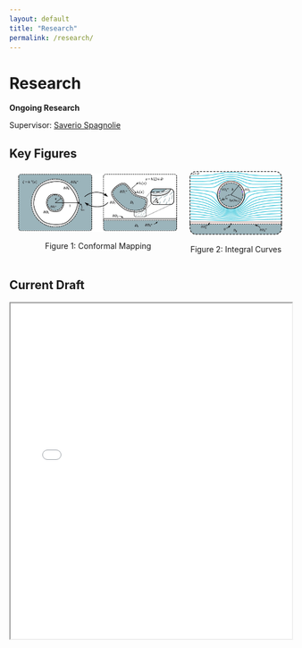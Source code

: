 ```yaml
---
layout: default
title: "Research"
permalink: /research/
---
```


# Research
**Ongoing Research**

Supervisor: [Saverio Spagnolie](https://people.math.wisc.edu/~spagnolie/)

## Key Figures
<div style="display: flex; flex-wrap: wrap; gap: 20px; align-items: center; justify-content: center;">

   <div style="width: 57%; text-align: center;">
       <img src="/LC/figures/conformal_mapping.jpg" alt="Conformal Mapping" style="width: 100%; height: auto; border-radius: 8px;">
       <p>Figure 1: Conformal Mapping</p>
   </div>

   <div style="width: 33%; text-align: center;">
       <img src="/LC/figures/integral_curves.jpg" alt="Integral Curves" style="width: 100%; height: auto; border-radius: 8px;">
       <p>Figure 2: Integral Curves</p>
   </div>

</div>

## Current Draft
<iframe src="/LC/Interaction_of_an_immersed_body_in_a_semi_infinite_nematic_liquid_crystal.pdf" width="100%" height="600px">
    This browser does not support PDFs. Please download the PDF to view it: 
    <a href="/LC/Interaction_of_an_immersed_body_in_a_semi_infinite_nematic_liquid_crystal.pdf">Download PDF</a>.
</iframe>
